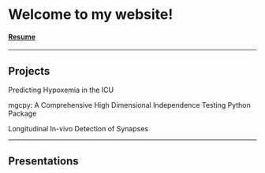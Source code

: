 # Welcome to my website!

#### [Resume](./files/Ananya_Swaminathan_Resume.pdf)

---

## Projects

Predicting Hypoxemia in the ICU

mgcpy: A Comprehensive High Dimensional Independence Testing Python Package

Longitudinal In-vivo Detection of Synapses

---

## Presentations

